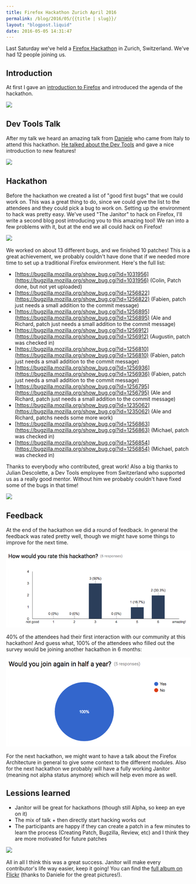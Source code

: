 ```yaml
---
title: Firefox Hackathon Zurich April 2016
permalink: /blog/2016/05/{{title | slug}}/
layout: "blogpost.liquid"
date: 2016-05-05 14:31:47
---
```


Last Saturday we've held a [Firefox Hackathon](https://reps.mozilla.org/e/firefox-hackathon-zurich-april-2015/) in Zurich, Switzerland. We've had 12 people joining us.

## Introduction

At first I gave an [introduction to Firefox](https://docs.google.com/presentation/d/11euVpPoJ7kKO1OcWTYCqA3XOmUC_DAoGi1rJEeQtOS8/edit) and introduced the agenda of the hackathon.

![](https://c7.staticflickr.com/8/7753/26557746230_9362c332c9_z.jpg)

## Dev Tools Talk

After my talk we heard an amazing talk from [Daniele](https://reps.mozilla.org/u/Mte90) who came from Italy to attend this hackathon. [He talked about the Dev Tools](http://mte90.github.io/Talk-DevTools) and gave a nice introduction to new features!

![](https://c5.staticflickr.com/8/7446/26736586972_51c7593fdf_z.jpg)

## Hackathon

Before the hackathon we created a list of "good first bugs" that we could work on. This was a great thing to do, since we could give the list to the attendees and they could pick a bug to work on. Setting up the environment to hack was pretty easy. We've used "The Janitor" to hack on Firefox, I'll write a second blog post introducing you to this amazing tool! We ran into a few problems with it, but at the end we all could hack on Firefox!

![](https://c5.staticflickr.com/8/7791/26736583812_e110d0bebb_z.jpg)

We worked on about 13 different bugs, and we finished 10 patches! This is a great achievement, we probably couldn't have done that if we needed more time to set up a traditional Firefox environment. Here's the full list:

* [https://bugzilla.mozilla.org/show_bug.cgi?id=1031956](https://bugzilla.mozilla.org/show_bug.cgi?id=1031956) (Colin, Patch done, but not yet uploaded)
* [https://bugzilla.mozilla.org/show_bug.cgi?id=1256822](https://bugzilla.mozilla.org/show_bug.cgi?id=1256822) (Fabien, patch just needs a small addition to the commit message)
* [https://bugzilla.mozilla.org/show_bug.cgi?id=1256895](https://bugzilla.mozilla.org/show_bug.cgi?id=1256895) (Ale and Richard, patch just needs a small addition to the commit message)
* [https://bugzilla.mozilla.org/show_bug.cgi?id=1256912](https://bugzilla.mozilla.org/show_bug.cgi?id=1256912) (Augustin, patch was checked in)
* [https://bugzilla.mozilla.org/show_bug.cgi?id=1256810](https://bugzilla.mozilla.org/show_bug.cgi?id=1256810) (Fabien, patch just needs a small addition to the commit message)
* [https://bugzilla.mozilla.org/show_bug.cgi?id=1256936](https://bugzilla.mozilla.org/show_bug.cgi?id=1256936) (Fabien, patch just needs a small addition to the commit message)
* [https://bugzilla.mozilla.org/show_bug.cgi?id=1256795](https://bugzilla.mozilla.org/show_bug.cgi?id=1256795) (Ale and Richard, patch just needs a small addition to the commit message)
* [https://bugzilla.mozilla.org/show_bug.cgi?id=1235062](https://bugzilla.mozilla.org/show_bug.cgi?id=1235062) (Ale and Richard, patchs needs some more work)
* [https://bugzilla.mozilla.org/show_bug.cgi?id=1256863](https://bugzilla.mozilla.org/show_bug.cgi?id=1256863) (Michael, patch was checked in)
* [https://bugzilla.mozilla.org/show_bug.cgi?id=1256854](https://bugzilla.mozilla.org/show_bug.cgi?id=1256854) (Michael, patch was checked in)

Thanks to everybody who contributed, great work! Also a big thanks to Julian Descolette, a Dev Tools employee from Switzerland who supported us as a really good mentor. Without him we probably couldn't have fixed some of the bugs in that time!

![](https://c5.staticflickr.com/8/7137/26736578932_68c48cf246_z.jpg)

## Feedback

At the end of the hackathon we did a round of feedback. In general the feedback was rated pretty well, though we might have some things to improve for the next time.

![](/images/2016/05/hackathon1.png)

40% of the attendees had their first interaction with our community at this hackathon! And guess what, 100% of the attendees who filled out the survey would be joining another hackathon in 6 months:

![](/images/2016/05/hackathon2.png)

For the next hackathon, we might want to have a talk about the Firefox Architecture in general to give some context to the different modules. Also for the next hackathon we probably will have a fully working Janitor (meaning not alpha status anymore) which will help even more as well.

## Lessions learned

*   Janitor will be great for hackathons (though still Alpha, so keep an eye on it)
*   The mix of talk + then directly start hacking works out
*   The participants are happy if they can create a patch in a few minutes to learn the process (Creating Patch, Bugzilla, Review, etc) and I think they are more motivated for future patches

![](https://c4.staticflickr.com/8/7164/26830426435_816408ddb3_z.jpg)

All in all I think this was a great success. Janitor will make every contributor's life way easier, keep it going! You can find the [full album on Flickr](https://www.flickr.com/photos/128655475@N02/albums/72157665608923543) (thanks to Daniele for the great pictures!).
